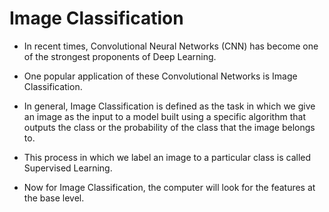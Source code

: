 # Image Classification

- In recent times, Convolutional Neural Networks (CNN) has become one of the strongest proponents of Deep Learning.

- One popular application of these Convolutional Networks is Image Classification.

- In general, Image Classification is defined as the task in which we give an image as the input to a model built using a specific algorithm that outputs the class or the probability of the class that the image belongs to.

-  This process in which we label an image to a particular class is called Supervised Learning. 

- Now for Image Classification, the computer will look for the features at the base level.